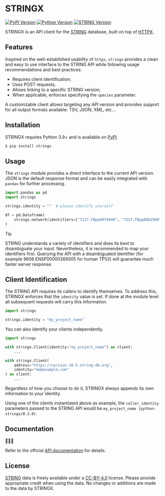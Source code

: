 # STRINGX

[![PyPI Version](https://img.shields.io/pypi/v/stringx?label=PyPI&logo=pypi&logoColor=white&color=006dad)](https://pypi.org/project/stringx/)
[![Python Version](https://img.shields.io/pypi/pyversions/stringx?label=Python&logo=python&logoColor=white&color=006dad)](https://pypi.org/project/stringx/)
[![STRING Version](https://img.shields.io/badge/dynamic/json?url=https%3A%2F%2Fstring-db.org%2Fapi%2Fjson%2Fversion&query=%24%5B0%5D.string_version&style=flat&label=STRING&color=f7f6f2)](https://string-db.org)

STRINGX is an API client for the [STRING] database, built on top of [HTTPX].

## Features

Inspired on the well-established usability of `httpx`, `stringx` provides a clean and easy to use interface to the STRING API while following usage recommendations and best practices:

- Requires client identification;
- Uses POST requests;
- Allows linking to a specific STRING version;
- When applicable, enforces specifying the `species` parameter.

A customizable client allows targeting any API version and provides support for all output formats available: TSV, JSON, XML, etc...

## Installation

STRINGX requires Python 3.9+ and is available on [PyPI](https://pypi.org/project/stringx).

```sh
$ pip install stringx
```

## Usage

The `stringx` module provides a direct interface to the current API version. JSON is the default response format and can be easily integrated with `pandas` for further processing.

```python
import pandas as pd
import stringx

stringx.identity = ""  # please identify yourself

df = pd.Dataframe(
    stringx.network(identifiers=["7227.FBpp0074940", "7227.FBpp0082908"], species=7227)
)
```

> [!TIP]
> STRING understands a variety of identifiers and does its best to disambiguate your input. Nevertheless, it is recommended to map your identifiers first. Querying the API with a disambiguated identifier (for example 9606.ENSP00000269305 for human TP53) will guarantee much faster server response.

## Client Identification

The STRING API requires its callers to identify themselves. To address this, STRINGX enforces that the `identity` value is set. If done at the module level all subsequent requests will carry this information.

```python
import stringx

stringx.identity = "my_project_name"
```

You can also identify your clients independently.

```python
import stringx

with stringx.Client(identity="my_project_name") as client:
    ...

with stringx.Client(
    address="https://version-10-5.string-db.org",
    identity="me@example.com"
) as client:
    ...
```

Regardless of how you choose to do it, STRINGX always appends its own information to your identity.

Using one of the clients instantiated above as example, the `caller_identity` parameters passed to the STRING API would be `my_project_name (python-stringx/0.3.0)`.

## Documentation

🚧🚧🚧

Refer to the official [API documentation](https://string-db.org/help/api) for details.

## License

[STRING] data is freely available under a [CC-BY-4.0](https://creativecommons.org/licenses/by/4.0/) license. Please provide appropriate credit when using the data. No changes or additions are made to the data by STRINGX.

[STRING]: https://string-db.org
[HTTPX]: https://www.python-httpx.org
